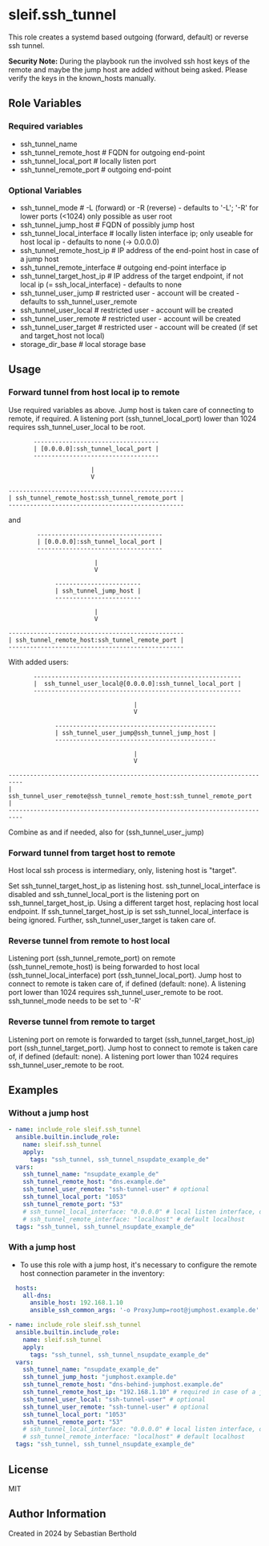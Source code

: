 # sleif.ssh_tunnel

This role creates a systemd based outgoing (forward, default) or reverse ssh tunnel.

**Security Note:** During the playbook run the involved ssh host keys of the remote and maybe the jump host are added without being asked. Please verify the keys in the known_hosts manually.

## Role Variables

### Required variables

- ssh_tunnel_name
- ssh_tunnel_remote_host # FQDN for outgoing end-point
- ssh_tunnel_local_port # locally listen port
- ssh_tunnel_remote_port # outgoing end-point

### Optional Variables

- ssh_tunnel_mode # -L (forward) or -R (reverse) - defaults to '-L'; '-R' for lower ports (<1024) only possible as user root
- ssh_tunnel_jump_host # FQDN of possibly jump host
- ssh_tunnel_local_interface # locally listen interface ip; only useable for host local ip - defaults to none (-> 0.0.0.0)
- ssh_tunnel_remote_host_ip # IP address of the end-point host in case of a jump host
- ssh_tunnel_remote_interface # outgoing end-point interface ip
- ssh_tunnel_target_host_ip # IP address of the target endpoint, if not local ip (= ssh_local_interface) - defaults to none
- ssh_tunnel_user_jump # restricted user - account will be created - defaults to ssh_tunnel_user_remote
- ssh_tunnel_user_local # restricted user - account will be created
- ssh_tunnel_user_remote # restricted user - account will be created
- ssh_tunnel_user_target # restricted user - account will be created (if set and target_host not local)
- storage_dir_base # local storage base

## Usage

### Forward tunnel from host local ip to remote

Use required variables as above. Jump host is taken care of connecting to remote, if required.
A listening port (ssh_tunnel_local_port) lower than 1024 requires ssh_tunnel_user_local to be root.

```
       -----------------------------------
       | [0.0.0.0]:ssh_tunnel_local_port |
       -----------------------------------

                       |
                       V

-------------------------------------------------
| ssh_tunnel_remote_host:ssh_tunnel_remote_port |
-------------------------------------------------
```

and

```
        -----------------------------------
        | [0.0.0.0]:ssh_tunnel_local_port |
        -----------------------------------

                        |
                        V

             ------------------------
             | ssh_tunnel_jump_host |
             ------------------------

                        |
                        V

-------------------------------------------------
| ssh_tunnel_remote_host:ssh_tunnel_remote_port |
-------------------------------------------------
```

With added users:

```
       ----------------------------------------------------------
       |  ssh_tunnel_user_local@[0.0.0.0]:ssh_tunnel_local_port |
       ----------------------------------------------------------

                                   |
                                   V

             ---------------------------------------------
             | ssh_tunnel_user_jump@ssh_tunnel_jump_host |
             ---------------------------------------------

                                   |
                                   V

--------------------------------------------------------------------------
|  ssh_tunnel_user_remote@ssh_tunnel_remote_host:ssh_tunnel_remote_port  |
--------------------------------------------------------------------------
```

Combine as and if needed, also for (ssh_tunnel_user_jump)


### Forward tunnel from target host to remote

Host local ssh process is intermediary, only, listening host is "target".

Set ssh_tunnel_target_host_ip as listening host. ssh_tunnel_local_interface is disabled and ssh_tunnel_local_port is the listening port on ssh_tunnel_target_host_ip. Using a different target host, replacing host local endpoint. If ssh_tunnel_target_host_ip is set ssh_tunnel_local_interface is being ignored. Further, ssh_tunnel_user_target is taken care of.

### Reverse tunnel from remote to host local

Listening port (ssh_tunnel_remote_port) on remote (ssh_tunnel_remote_host) is being forwarded to host local (ssh_tunnel_local_interface) port (ssh_tunnel_local_port). Jump host to connect to remote is taken care of, if defined (default: none). A listening port lower than 1024 requires ssh_tunnel_user_remote to be root. ssh_tunnel_mode needs to be set to '-R'

### Reverse tunnel from remote to target

Listening port on remote is forwarded to target (ssh_tunnel_target_host_ip) port (ssh_tunnel_target_port). Jump host to connect to remote is taken care of, if defined (default: none). A listening port lower than 1024 requires ssh_tunnel_user_remote to be root.


## Examples

### Without a jump host

```yml
- name: include_role sleif.ssh_tunnel
  ansible.builtin.include_role:
    name: sleif.ssh_tunnel
    apply:
      tags: "ssh_tunnel, ssh_tunnel_nsupdate_example_de"
  vars:
    ssh_tunnel_name: "nsupdate_example_de"
    ssh_tunnel_remote_host: "dns.example.de"
    ssh_tunnel_user_remote: "ssh-tunnel-user" # optional
    ssh_tunnel_local_port: "1053"
    ssh_tunnel_remote_port: "53"
    # ssh_tunnel_local_interface: "0.0.0.0" # local listen interface, default 0.0.0.0
    # ssh_tunnel_remote_interface: "localhost" # default localhost
  tags: "ssh_tunnel, ssh_tunnel_nsupdate_example_de"
```

### With a jump host

- To use this role with a jump host, it's necessary to configure the remote host connection parameter in the inventory:

```yml
  hosts:
    all-dns:
      ansible_host: 192.168.1.10
      ansible_ssh_common_args: '-o ProxyJump=root@jumphost.example.de'
```

```yml
- name: include_role sleif.ssh_tunnel
  ansible.builtin.include_role:
    name: sleif.ssh_tunnel
    apply:
      tags: "ssh_tunnel, ssh_tunnel_nsupdate_example_de"
  vars:
    ssh_tunnel_name: "nsupdate_example_de"
    ssh_tunnel_jump_host: "jumphost.example.de"
    ssh_tunnel_remote_host: "dns-behind-jumphost.example.de"
    ssh_tunnel_remote_host_ip: "192.168.1.10" # required in case of a jump host
    ssh_tunnel_user_local: "ssh-tunnel-user" # optional
    ssh_tunnel_user_remote: "ssh-tunnel-user" # optional
    ssh_tunnel_local_port: "1053"
    ssh_tunnel_remote_port: "53"
    # ssh_tunnel_local_interface: "0.0.0.0" # local listen interface, default 0.0.0.0
    # ssh_tunnel_remote_interface: "localhost" # default localhost
  tags: "ssh_tunnel, ssh_tunnel_nsupdate_example_de"
```

## License

MIT

## Author Information

Created in 2024 by Sebastian Berthold
